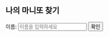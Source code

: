 <html lang="en">
<head>
<meta charset="UTF-8">
<meta name="viewport" content="width=device-width, initial-scale=1.0">
<title>마니또</title>
</head>
<body>

<h2>나의 마니또 찾기</h2>

<!-- 입력 폼 -->
<label for="name">이름:</label>
<input type="text" id="name" placeholder="이름을 입력하세요">
<button onclick="findMatch()">확인</button>

<!-- 결과 표시 -->
<div id="result"></div>

<script>
var excelData = [
    { name: "황홍섭", matchingPerson: "김혜리", contact: "010-6549-4939" },
    { name: "김혜리", matchingPerson: "황홍섭", contact: "010-3911-7172" },
    { name: "이송희", matchingPerson: "고재현", contact: "010-5005-9107" },
    { name: "고재현", matchingPerson: "이송희", contact: "010-8317-7813" },
    { name: "김영광", matchingPerson: "최예경", contact: "010-6542-0764" },
    { name: "최예경", matchingPerson: "김영광", contact: "010-6863-6624" },
    { name: "장서진", matchingPerson: "최두원", contact: "010-5012-2130" },
    { name: "최두원", matchingPerson: "장서진", contact: "010-9845-2563" },
    { name: "임규", matchingPerson: "이성헌", contact: "010-2045-4257" },
    { name: "이성헌", matchingPerson: "임규", contact: "010-2557-0122" }
    // 필요에 따라 더 많은 데이터 추가 가능
];

function findMatch() {
    // 입력한 이름 가져오기
    var inputName = document.getElementById("name").value;
    
    // 매칭되는 사람 및 연락처 찾기
    var matchingPerson = "매칭되는 사람 없음";
    var contact = "";
    for (var i = 0; i < excelData.length; i++) {
        if (excelData[i].name === inputName) {
            matchingPerson = excelData[i].matchingPerson;
            contact = excelData[i].contact;
            break;
        }
    }

    // 결과 표시
    var resultElement = document.getElementById("result");
    resultElement.innerHTML = "나의 마니또: " + matchingPerson + "<br> 연락처: " + contact;
}
</script>

</body>
</html>
